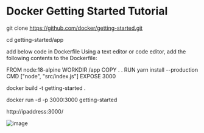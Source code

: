 # Docker Getting Started Tutorial

git clone https://github.com/docker/getting-started.git

cd getting-started/app

add below code in Dockerfile
Using a text editor or code editor, add the following contents to the Dockerfile:
   
FROM node:18-alpine
WORKDIR /app
COPY . .
RUN yarn install --production
CMD ["node", "src/index.js"]
EXPOSE 3000


docker build -t getting-started .

docker run -d -p 3000:3000 getting-started

http://ipaddress:3000/

![image](https://github.com/sateesh5/docker-repo/assets/106376630/1ab3f412-2e52-4e77-9cef-efd7bab2c088)
